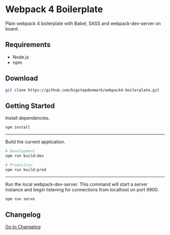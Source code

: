 # Webpack 4 Boilerplate
Plain webpack 4 boilerplate with Babel, SASS and webpack-dev-server on board.

## Requirements
- Node.js
- npm

## Download
```bash
git clone https://github.com/bigstepdenmark/webpack4-boilerplate.git
```

## Getting Started

Install dependencies.
```bash
npm install
```

---

Build the current application.
```bash
# Development
npm run build:dev

# Production
npm run build:prod
```

---

Run the local webpack-dev-server. This command will start a server instance and begin listening for connections from localhost on port 9900.
```bash
npm run serve
```

## Changelog
<a href="https://github.com/bigstepdenmark/webpack4-boilerplate/CHANGELOG.md">Go to Changelog</a>